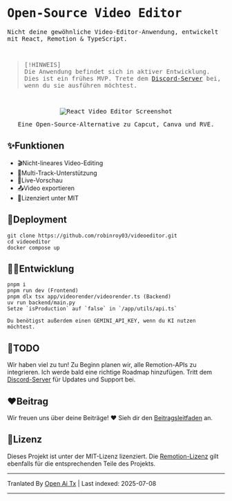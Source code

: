 <samp>
  
<h1>Open-Source Video Editor</h1>
<p>Nicht deine gewöhnliche Video-Editor-Anwendung, entwickelt mit React, Remotion & TypeScript.</p>
<br />

> [!HINWEIS]  
> Die Anwendung befindet sich in aktiver Entwicklung. Dies ist ein frühes MVP. Trete dem [Discord-Server](https://discord.gg/GSknuxubZK) bei, wenn du sie ausführen möchtest.

<br />

<p align="center">
  <img src="https://raw.githubusercontent.com/robinroy03/videoeditor/main/public/screenshot-app.png" alt="React Video Editor Screenshot">
</p>
<p align="center">Eine Open-Source-Alternative zu Capcut, Canva und RVE.</p>
</samp>

## ✨Funktionen

- 🎬Nicht-lineares Video-Editing
- 🔀Multi-Track-Unterstützung
- 👀Live-Vorschau
- 📤Video exportieren
- 📜Lizenziert unter MIT

## 🐋Deployment

```
git clone https://github.com/robinroy03/videoeditor.git
cd videoeditor
docker compose up
```

## 🧑‍💻Entwicklung

```
pnpm i
pnpm run dev (Frontend)
pnpm dlx tsx app/videorender/videorender.ts (Backend)
uv run backend/main.py
Setze `isProduction` auf `false` in `/app/utils/api.ts`

Du benötigst außerdem einen GEMINI_API_KEY, wenn du KI nutzen möchtest.
```

## 📃TODO

Wir haben viel zu tun! Zu Beginn planen wir, alle Remotion-APIs zu integrieren. Ich werde bald eine richtige Roadmap hinzufügen. Tritt dem [Discord-Server](https://discord.com/invite/GSknuxubZK) für Updates und Support bei.

## ❤️Beitrag

Wir freuen uns über deine Beiträge! ❤️ Sieh dir den [Beitragsleitfaden](https://raw.githubusercontent.com/robinroy03/videoeditor/main/CONTRIBUTING.md) an.

## 📜Lizenz

Dieses Projekt ist unter der MIT-Lizenz lizenziert. Die [Remotion-Lizenz](https://github.com/remotion-dev/remotion/blob/main/LICENSE.md) gilt ebenfalls für die entsprechenden Teile des Projekts.

---

Tranlated By [Open Ai Tx](https://github.com/OpenAiTx/OpenAiTx) | Last indexed: 2025-07-08

---
